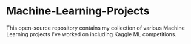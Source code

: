 # Machine-Learning-Projects
This open-source repository contains my collection of various Machine Learning projects I've worked on including Kaggle ML competitions.
